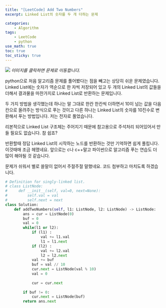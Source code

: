 ```yaml
--- 
title: "[LeetCode] Add Two Numbers"
excerpt: Linked List의 숫자를 두 개 더하는 문제

categories:
    - Algorithm
tags:
    - LeetCode
    - python
use_math: true
toc: true
toc_sticky: true
---
```


[<img src="../../assets/images/algorithm/leetcode-add-two-numbers">](https://leetcode.com/problems/add-two-numbers/)
*이미지를 클릭하면 문제로 이동합니다.*

python으로 처음 알고리즘 문제를 풀어봤다는 점을 빼고는 상당히 쉬운 문제였습니다. Linked List에는 숫자가 역순으로 한 자씩 저장되어 있고 두 개의 Linked List의 값들을 더해서 결과물을 마찬가지로 Linked List로 반환하는 문제입니다.

두 가지 방법을 생각했는데 하나는 말 그대로 한칸 한칸씩 더하면서 10이 넘는 값을 다음 칸으로 올려주는 방식으로 푸는 것이고 다른 하나는 Linked List의 숫자를 10진수로 변환해서 푸는 방법입니다. 저는 전자로 풀었습니다.

리본적으로 Linked List 구조체는 주어지기 때문에 참고용으로 주석처리 되어있어서 만들 필요도 없습니다. 참 쉽죠?

반환할때 정답 Linked List의 시작하는 노드를 반환하는 것만 기억하면 쉽게 풀립니다. 이것때매 조금 헤맸네요. 앞으로는 c나 c++말고 파이썬으로 알고리즘 푸는 연습도 더 많이 해야될 것 같습니다.

문제가 쉬워서 별로 쓸말이 없어서 주절주절 말했네요. 코드 첨부하고 마치도록 하겠습니다.

```python
# Definition for singly-linked list.
# class ListNode:
#     def __init__(self, val=0, next=None):
#         self.val = val
#         self.next = next
class Solution:
    def addTwoNumbers(self, l1: ListNode, l2: ListNode) -> ListNode:
        ans = cur = ListNode(0)
        buf = 0
        val = 0
        while(l1 or l2):
            if (l1) :
                val += l1.val
                l1 = l1.next
            if (l2) :
                val += l2.val
                l2 = l2.next
            val += buf
            buf = val // 10
            cur.next = ListNode(val % 10)
            val = 0
            
            cur = cur.next
            
        if buf != 0:
            cur.next = ListNode(buf)
        return ans.next
```